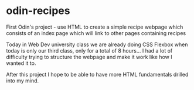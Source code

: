 # odin-recipes

First Odin's project - use HTML to create a simple recipe webpage which consists of an index page which will link to other pages containing recipes

Today in Web Dev university class we are already doing CSS Flexbox when today is only our third class, only for a total of 8 hours... 
I had a lot of difficulty trying to structure the webpage and make it work like how I wanted it to.

After this project I hope to be able to have more HTML fundamentals drilled into my mind.